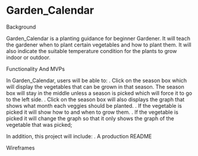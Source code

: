 # Garden_Calendar

Background

Garden_Calendar is a planting guidance for beginner Gardener.
It will teach the gardener when to plant certain vegetables and how to plant
them. It will also indicate the suitable temperature condition for the plants to
grow indoor or outdoor.

Functionality And MVPs

In Garden_Calendar, users will be able to:
. Click on the season box which will display the vegetables that
  can be grown in that season. The season box will stay in the middle unless a
  season is picked which will force it to go to the left side.
. Click on the season box will also displays the graph that shows what month
  each veggies should be planted.
. If the vegetable is picked it will show how to and when to grow them.
. If the vegetable is picked it will change the graph so that it only shows the
  graph of the vegetable that was picked;

 In addition, this project will include:
. A production README

Wireframes









